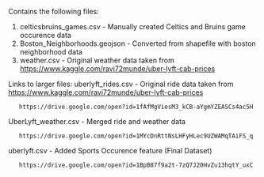 Contains the following files:
  1. celticsbruins_games.csv - Manually created Celtics and Bruins game occurence data
  2. Boston_Neighborhoods.geojson - Converted from shapefile with boston neighborhood data
  3. weather.csv - Original weather data taken from https://www.kaggle.com/ravi72munde/uber-lyft-cab-prices

Links to larger files:
  uberlyft_rides.csv - Original ride data taken from https://www.kaggle.com/ravi72munde/uber-lyft-cab-prices
       
       https://drive.google.com/open?id=1fAfMgViesM3_kCB-aYgmYZEASCs4ac5H
    
  UberLyft_weather.csv - Merged ride and weather data
       
       https://drive.google.com/open?id=1MYcDnRttNsLHFyHLec9UZWAMqTAiFS_q
  
  uberlyft.csv - Added Sports Occurence feature (Final Dataset)
       
       https://drive.google.com/open?id=1BpB87f9a2t-7zQ7J20HvZu13hqtY_uxC
